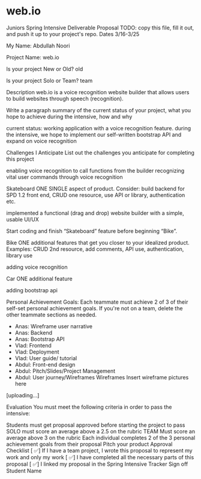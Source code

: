 # web.io

Juniors Spring Intensive Deliverable Proposal
TODO: copy this file, fill it out, and push it up to your project's repo.
Dates 3/16-3/25

My Name: Abdullah Noori

Project Name: web.io

Is your project New or Old? old

Is your project Solo or Team? team

Description
web.io is a voice recognition website builder that allows users to build websites through speech (recognition).

Write a paragraph summary of the current status of your project, what you hope to achieve during the intensive, how and why

current status: working application with a voice recognition feature. during the intensive, we hope to implement our self-written bootstrap API and expand on voice recognition

Challenges I Anticipate
List out the challenges you anticipate for completing this project

enabling voice recognition to call functions from the builder recognizing vital user commands through voice recognition

Skateboard
ONE SINGLE aspect of product. Consider: build backend for SPD 1.2 front end, CRUD one resource, use API or library, authentication etc.

implemented a functional (drag and drop) website builder with a simple, usable UI/UX

Start coding and finish “Skateboard” feature before beginning “Bike”.

Bike
ONE additional features that get you closer to your idealized product. Examples: CRUD 2nd resource, add comments, API use, authentication, library use

adding voice recognition

Car
ONE additional feature

adding bootstrap api

Personal Achievement Goals:
Each teammate must achieve 2 of 3 of their self-set personal achievement goals. If you're not on a team, delete the other teammate sections as needed.

- Anas: Wireframe user narrative
- Anas: Backend
- Anas: Bootstrap API
- Vlad: Frontend
- Vlad: Deployment
- Vlad: User guide/ tutorial
- Abdul: Front-end design
- Abdul: Pitch/Slides/Project Management
- Abdul: User journey/Wireframes
Wireframes
Insert wireframe pictures here

[uploading...]

Evaluation
You must meet the following criteria in order to pass the intensive:

Students must get proposal approved before starting the project to pass
SOLO
must score an average above a 2.5 on the rubric
TEAM
Must score an average above 3 on the rubric
Each individual completes 2 of the 3 personal achievement goals from their proposal
Pitch your product
Approval Checklist
[ ✅] If I have a team project, I wrote this proposal to represent my work and only my work
[ ✅] I have completed all the necessary parts of this proposal
[ ✅] I linked my proposal in the Spring Intensive Tracker
Sign off
Student Name
